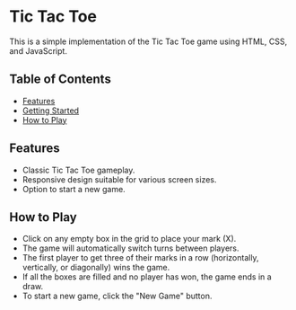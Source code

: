 # Tic Tac Toe

This is a simple implementation of the Tic Tac Toe game using HTML, CSS, and JavaScript.

## Table of Contents

- [Features](#features)
- [Getting Started](#getting-started)
- [How to Play](#how-to-play)

## Features

- Classic Tic Tac Toe gameplay.
- Responsive design suitable for various screen sizes.
- Option to start a new game.

## How to Play

- Click on any empty box in the grid to place your mark (X).
- The game will automatically switch turns between players.
- The first player to get three of their marks in a row (horizontally, vertically, or diagonally) wins the game.
- If all the boxes are filled and no player has won, the game ends in a draw.
- To start a new game, click the "New Game" button.
